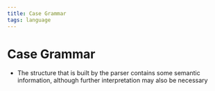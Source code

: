 ```yaml
---
title: Case Grammar
tags: language
---
```


# Case Grammar
- The structure that is built by the parser contains some semantic information, although further interpretation may also be necessary


























































































